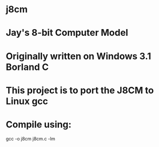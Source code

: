 # j8cm
# Jay's 8-bit Computer Model
# Originally written on Windows 3.1 Borland C
# This project is to port the J8CM to Linux gcc

# Compile using:
gcc -o j8cm j8cm.c -lm
